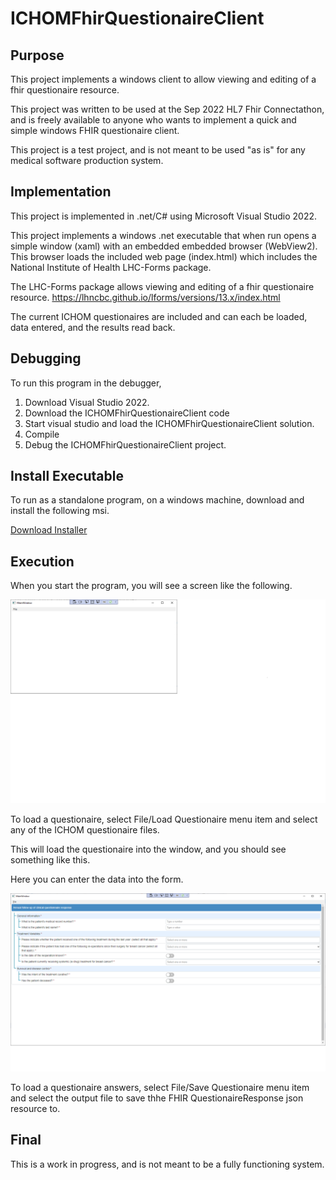 # ICHOMFhirQuestionaireClient
## Purpose
This project implements a windows client to allow viewing and editing of a fhir questionaire resource.

This project was written to be used at the Sep 2022 HL7 Fhir Connectathon, 
and is freely available to anyone who wants to implement a quick and simple windows 
FHIR questionaire client.

This project is a test project, and is not meant to be used "as is" for any medical software production system.

## Implementation

This project is implemented in .net/C# using Microsoft Visual Studio 2022.

This project implements a windows .net executable that when run opens a simple window (xaml) with an embedded
embedded browser (WebView2). This browser loads the included web page (index.html) which includes the 
National Institute of Health LHC-Forms package.

The LHC-Forms package allows viewing and editing of a fhir questionaire resource.
https://lhncbc.github.io/lforms/versions/13.x/index.html

The current ICHOM questionaires are included and can each be loaded, data entered, and the results read back.

## Debugging

To run this program in the debugger, 
1. Download Visual Studio 2022.
2. Download the ICHOMFhirQuestionaireClient code
3. Start visual studio and load the ICHOMFhirQuestionaireClient solution.
4. Compile
5. Debug the ICHOMFhirQuestionaireClient project.

## Install Executable

To run as a standalone program, on a windows machine, download and install the following msi.

[Download Installer](https://downgit.github.io/#/home?url=https://github.com/Gjoll/ICHOMFhirQuestionaireClient/blob/Development/Installs/ICHOM%20Fhir%20Questionaire%20Client.Release.0.3.0.0.msi "download")

## Execution
When you start the program, you will see a screen like the following.

![Startup](ScreenShots/Startup.png)

To load a questionaire, select File/Load Questionaire menu item and select any of the ICHOM questionaire files.

This will load the questionaire into the window, and you should see something like this.

Here you can enter the data into the form.

![Startup](ScreenShots/LoadedQuestionaire.png)

To load a questionaire answers, select File/Save Questionaire menu item and select the output file to save
thhe FHIR QuestionaireResponse json resource to.


## Final
This is a work in progress, and is not meant to be a fully functioning system.

